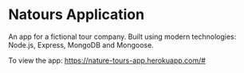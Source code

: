 # Natours Application

An app for a fictional tour company. Built using modern technologies: Node.js, Express, MongoDB and Mongoose. 

To view the app: https://nature-tours-app.herokuapp.com/#
